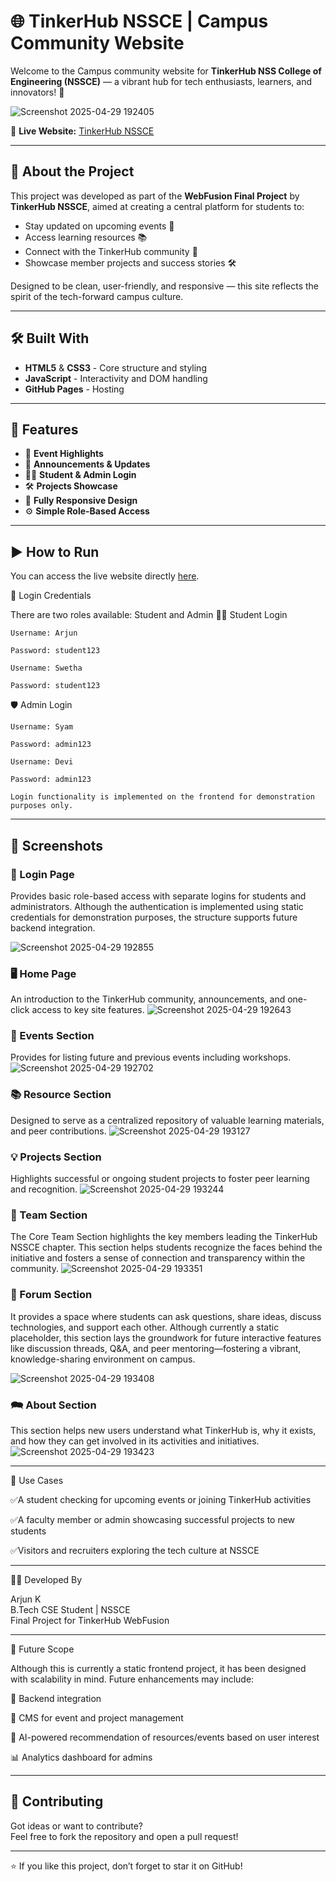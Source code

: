 # 🌐 TinkerHub NSSCE | Campus Community Website

Welcome to the Campus community website for **TinkerHub NSS College of Engineering (NSSCE)** — a vibrant hub for tech enthusiasts, learners, and innovators! 🚀

![Screenshot 2025-04-29 192405](https://github.com/user-attachments/assets/400ea534-8d52-45f4-b4c0-a9fb48f3f1df)
<!-- Optional: Replace with an actual banner image if available -->

🔗 **Live Website:** [TinkerHub NSSCE](https://arjyun.github.io/TinkerHub-NSSCE/)

---

## 📌 About the Project

This project was developed as part of the **WebFusion Final Project** by **TinkerHub NSSCE**, aimed at creating a central platform for students to:

- Stay updated on upcoming events 📅
- Access learning resources 📚
- Connect with the TinkerHub community 🤝
- Showcase member projects and success stories 🛠️

Designed to be clean, user-friendly, and responsive — this site reflects the spirit of the tech-forward campus culture.

---

## 🛠️ Built With

- **HTML5** & **CSS3** - Core structure and styling
- **JavaScript** - Interactivity and DOM handling
- **GitHub Pages** - Hosting

---

## 📂 Features

- 📅 **Event Highlights**
- 📣 **Announcements & Updates**
- 👨‍💻 **Student & Admin Login**
- 🛠️ **Projects Showcase**
- 📱 **Fully Responsive Design**
- ⚙️ **Simple Role-Based Access**

---

## ▶️ How to Run

You can access the live website directly [here](https://arjyun.github.io/TinkerHub-NSSCE/).

🔐 Login Credentials

There are two roles available: Student and Admin
👨‍🎓 Student Login

    Username: Arjun

    Password: student123

    Username: Swetha

    Password: student123

🛡️ Admin Login

    Username: Syam

    Password: admin123

    Username: Devi

    Password: admin123

    Login functionality is implemented on the frontend for demonstration purposes only.


---

## 📸 Screenshots

### 🔐 Login Page
Provides basic role-based access with separate logins for students and administrators. Although the authentication is implemented using static credentials for demonstration purposes, the structure supports future backend integration.

![Screenshot 2025-04-29 192855](https://github.com/user-attachments/assets/914fb21f-70ee-45d0-8550-c31e17bc06e0)

### 🖥️ Home Page
An introduction to the TinkerHub community, announcements, and one-click access to key site features.
![Screenshot 2025-04-29 192643](https://github.com/user-attachments/assets/ad095c60-7196-4a0e-a63b-e63442568bb8)

### 📅 Events Section
Provides for listing future and previous events including workshops.
![Screenshot 2025-04-29 192702](https://github.com/user-attachments/assets/2c68a772-6bd2-4603-a4b7-f1900623e725)

### 📚 Resource Section
Designed to serve as a centralized repository of valuable learning materials, and peer contributions.
![Screenshot 2025-04-29 193127](https://github.com/user-attachments/assets/1da889bc-b32f-4606-886e-4fb4390bf962)

### 💡 Projects Section
Highlights successful or ongoing student projects to foster peer learning and recognition.
![Screenshot 2025-04-29 193244](https://github.com/user-attachments/assets/b23bb443-8c37-4726-88a6-ff0ec3fd8e89)

### 🧠 Team Section
 The Core Team Section highlights the key members leading the TinkerHub NSSCE chapter. This section helps students recognize the faces behind the initiative and fosters a sense of connection and transparency within the community.
![Screenshot 2025-04-29 193351](https://github.com/user-attachments/assets/e8770251-8f11-40b1-b494-26d57599ad1d)

### 📝 Forum Section
It provides a space where students can ask questions, share ideas, discuss technologies, and support each other. Although currently a static placeholder, this section lays the groundwork for future interactive features like discussion threads, Q&A, and peer mentoring—fostering a vibrant, knowledge-sharing environment on campus.

![Screenshot 2025-04-29 193408](https://github.com/user-attachments/assets/918a217a-26a0-46a6-9855-ed7938dc4e04)

### 🗪 About Section
This section helps new users understand what TinkerHub is, why it exists, and how they can get involved in its activities and initiatives.
![Screenshot 2025-04-29 193423](https://github.com/user-attachments/assets/e76561b1-a77c-4db7-9157-3d11635b2ad5)


---

📌 Use Cases

✅A student checking for upcoming events or joining TinkerHub activities

✅A faculty member or admin showcasing successful projects to new students

✅Visitors and recruiters exploring the tech culture at NSSCE

---

👨‍💻 Developed By

Arjun K <br>
B.Tech CSE Student | NSSCE <br>
Final Project for TinkerHub WebFusion <br>


---

🚀 Future Scope

Although this is currently a static frontend project, it has been designed with scalability in mind. Future enhancements may include:

 🔄 Backend integration 

📝 CMS for event and project management

🧠 AI-powered recommendation of resources/events based on user interest

📊 Analytics dashboard for admins

---

## 📢 Contributing

Got ideas or want to contribute?  
Feel free to fork the repository and open a pull request!

---

⭐ If you like this project, don’t forget to star it on GitHub!
